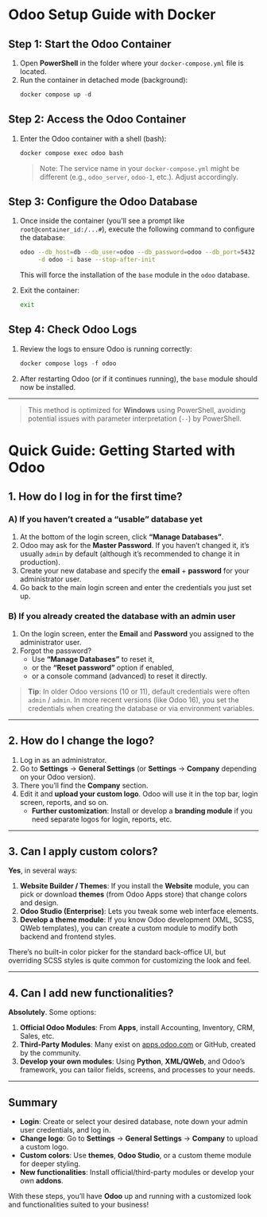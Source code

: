 
# Odoo Setup Guide with Docker

## Step 1: Start the Odoo Container

1. Open **PowerShell** in the folder where your `docker-compose.yml` file is located.
2. Run the container in detached mode (background):
   ```powershell
   docker compose up -d
   ```

## Step 2: Access the Odoo Container

1. Enter the Odoo container with a shell (bash):
   ```powershell
   docker compose exec odoo bash
   ```
   > Note: The service name in your `docker-compose.yml` might be different (e.g., `odoo_server`, `odoo-1`, etc.). Adjust accordingly.

## Step 3: Configure the Odoo Database

1. Once inside the container (you'll see a prompt like `root@container_id:/...#`), execute the following command to configure the database:
   ```bash
   odoo --db_host=db --db_user=odoo --db_password=odoo --db_port=5432 \
        -d odoo -i base --stop-after-init
   ```
   This will force the installation of the `base` module in the `odoo` database.

2. Exit the container:
   ```bash
   exit
   ```

## Step 4: Check Odoo Logs

1. Review the logs to ensure Odoo is running correctly:
   ```powershell
   docker compose logs -f odoo
   ```

2. After restarting Odoo (or if it continues running), the `base` module should now be installed.

---

> This method is optimized for **Windows** using PowerShell, avoiding potential issues with parameter interpretation (`--`) by PowerShell.

# Quick Guide: Getting Started with Odoo

## 1. How do I log in for the first time?

### A) If you **haven’t** created a “usable” database yet
1. At the bottom of the login screen, click **“Manage Databases”**.
2. Odoo may ask for the **Master Password**. If you haven’t changed it, it’s usually `admin` by default (although it’s recommended to change it in production).
3. Create your new database and specify the **email** + **password** for your administrator user.
4. Go back to the main login screen and enter the credentials you just set up.

### B) If you already created the database with an admin user
1. On the login screen, enter the **Email** and **Password** you assigned to the administrator user.  
2. Forgot the password? 
   - Use **“Manage Databases”** to reset it,  
   - or the **“Reset password”** option if enabled,  
   - or a console command (advanced) to reset it directly.

> **Tip**: In older Odoo versions (10 or 11), default credentials were often `admin` / `admin`. In more recent versions (like Odoo 16), you set the credentials when creating the database or via environment variables.

---

## 2. How do I change the logo?
1. Log in as an administrator.  
2. Go to **Settings** → **General Settings** (or **Settings** → **Company** depending on your Odoo version).  
3. There you’ll find the **Company** section.  
4. Edit it and **upload your custom logo**. Odoo will use it in the top bar, login screen, reports, and so on.  
   - **Further customization**: Install or develop a **branding module** if you need separate logos for login, reports, etc.

---

## 3. Can I apply custom colors?
**Yes**, in several ways:

1. **Website Builder / Themes**: If you install the **Website** module, you can pick or download **themes** (from Odoo Apps store) that change colors and design.
2. **Odoo Studio (Enterprise)**: Lets you tweak some web interface elements.
3. **Develop a theme module**: If you know Odoo development (XML, SCSS, QWeb templates), you can create a custom module to modify both backend and frontend styles.

There’s no built-in color picker for the standard back-office UI, but overriding SCSS styles is quite common for customizing the look and feel.

---

## 4. Can I add new functionalities?
**Absolutely**. Some options:

1. **Official Odoo Modules**: From **Apps**, install Accounting, Inventory, CRM, Sales, etc.
2. **Third-Party Modules**: Many exist on [apps.odoo.com](https://apps.odoo.com) or GitHub, created by the community.
3. **Develop your own modules**: Using **Python**, **XML/QWeb**, and Odoo’s framework, you can tailor fields, screens, and processes to your needs.

---

## Summary
- **Login**: Create or select your desired database, note down your admin user credentials, and log in.
- **Change logo**: Go to **Settings** → **General Settings** → **Company** to upload a custom logo.
- **Custom colors**: Use **themes**, **Odoo Studio**, or a custom theme module for deeper styling.
- **New functionalities**: Install official/third-party modules or develop your own **addons**.

With these steps, you’ll have **Odoo** up and running with a customized look and functionalities suited to your business! 
